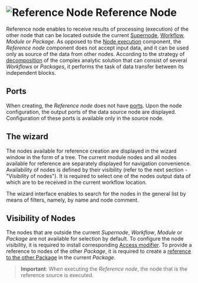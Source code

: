 # ![Reference Node](../../images/icons/controls/reference_link.svg) Reference Node

Reference node enables to receive results of processing (execution) of the other node that can be located outside the current [Supernode](./submodel.md), [Workflow](../../scenario/README.md), *Module* or *Package*. As opposed to the [Node execution](../../processors/control/execute-node.md) component, the *Reference node* component does not accept input data, and it can be used only as source of the data from other nodes. According to the strategy of [decomposition](../../quick-start/design-principles.md#dekompozitsiya) of the complex analytic solution that can consist of several *Workflows* or *Packages*, it performs the task of data transfer between its independent blocks.

## Ports

When creating, the *Reference node* does not have [ports](../../scenario/ports/README.md). Upon the node configuration, the output ports of the data source node are displayed. Configuration of these ports is available only in the source node.

## The wizard

The nodes available for reference creation are displayed in the wizard window in the form of a tree. The current module nodes and all nodes available for reference are separately displayed for navigation convenience. Availability of nodes is defined by their visibility (refer to the next section - "Visibility of nodes"). It is required to select one of the nodes output data of which are to be received in the current workflow location.

The wizard interface enables to search for the nodes in the general list by means of filters, namely, by name and node comment.

## Visibility of Nodes

The nodes that are outside the current *Supernode*, *Workflow*, *Module* or *Package* are not available for selection by default. To configure the node visibility, it is required to install corresponding [Access modifier](../../scenario/access-modifier.md). To provide a reference to nodes of the other *Package*, it is required to create a [reference to the other Package](../../scenario/link-to-packet.md) in the current *Package*.

> **Important**: When executing the *Reference node*, the node that is the reference source is executed.